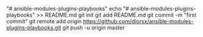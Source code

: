 "# ansible-modules-plugins-playbooks" 
echo "# ansible-modules-plugins-playbooks" >> README.md
git init
git add README.md
git commit -m "first commit"
git remote add origin https://github.com/diorsx/ansible-modules-plugins-playbooks.git
git push -u origin master

